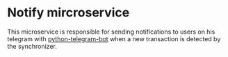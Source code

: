 # Notify mircroservice

This microservice is responsible for sending notifications to users on his telegram with [python-telegram-bot](https://python-telegram-bot.org/) when a new transaction is detected by the synchronizer.